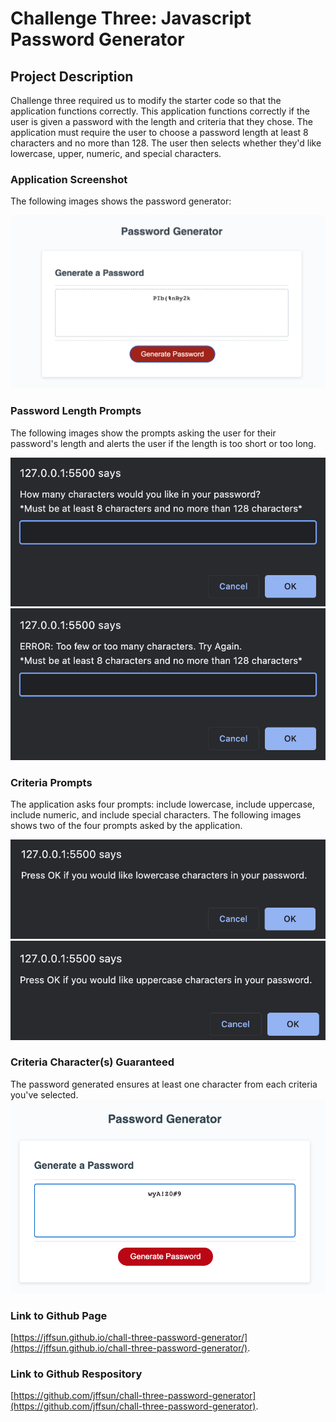 # Challenge Three: Javascript Password Generator

## Project Description

Challenge three required us to modify the starter code so that the application functions correctly. This application functions correctly if the user is given a password with the length and criteria that they chose. The application must require the user to choose a password length at least 8 characters and no more than 128. The user then selects whether they'd like lowercase, upper, numeric, and special characters. 

### Application Screenshot

The following images shows the password generator:

![Application](./assets/images/screenshot1.jpg)

### Password Length Prompts  

The following images show the prompts asking the user for their password's length and alerts the user if the length is too short or too long. 

![Password Length](./assets/images/screenshot2.jpg)
![Invalid Password Length](./assets/images/screenshot3.jpg)

### Criteria Prompts  

The application asks four prompts: include lowercase, include uppercase, include numeric, and include special characters. The following images shows two of the four prompts asked by the application. 

![Lowercase Critera](./assets/images/screenshot4.jpg)
![Uppercase Criteria](./assets/images/screenshot5.jpg)

### Criteria Character(s) Guaranteed

The password generated ensures at least one character from each criteria you've selected.
![Critera Character(s) Guaranteed](./assets/images/screenshot6.jpg)

### Link to Github Page
[https://jffsun.github.io/chall-three-password-generator/](https://jffsun.github.io/chall-three-password-generator/).

### Link to Github Respository
[https://github.com/jffsun/chall-three-password-generator](https://github.com/jffsun/chall-three-password-generator).